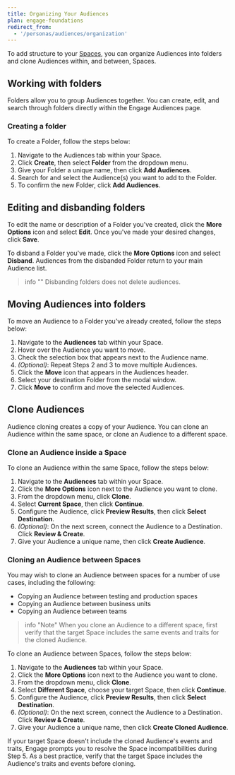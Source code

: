 ```yaml
---
title: Organizing Your Audiences
plan: engage-foundations
redirect_from:
  - '/personas/audiences/organization'
---
```


To add structure to your [Spaces](/docs/unify/identity-resolution/space-setup/), you can organize Audiences into folders and clone Audiences within, and between, Spaces.

## Working with folders

Folders allow you to group Audiences together. You can create, edit, and search through folders directly within the Engage Audiences page.

### Creating a folder

To create a Folder, follow the steps below:

1. Navigate to the Audiences tab within your Space.
2. Click **Create**, then select **Folder** from the dropdown menu.
3. Give your Folder a unique name, then click **Add Audiences**.
4. Search for and select the Audience(s) you want to add to the Folder.
5. To confirm the new Folder, click **Add Audiences**.

## Editing and disbanding folders

To edit the name or description of a Folder you've created, click the **More Options** icon and select **Edit**. Once you've made your desired changes, click **Save**.

To disband a Folder you've made, click the **More Options** icon and select **Disband**. Audiences from the disbanded Folder return to your main Audience list.

> info ""
> Disbanding folders does not delete audiences.

## Moving Audiences into folders

To move an Audience to a Folder you've already created, follow the steps below:

1. Navigate to the **Audiences** tab within your Space.
2. Hover over the Audience you want to move.
3. Check the selection box that appears next to the Audience name.
4. *(Optional)*: Repeat Steps 2 and 3 to move multiple Audiences.
5. Click the **Move** icon that appears in the Audiences header.
6. Select your destination Folder from the modal window.
7. Click **Move** to confirm and move the selected Audiences.


## Clone Audiences

Audience cloning creates a copy of your Audience. You can clone an Audience within the same space, or clone an Audience to a different space.

### Clone an Audience inside a Space

To clone an Audience within the same Space, follow the steps below:

1. Navigate to the **Audiences** tab within your Space.
2. Click the **More Options** icon next to the Audience you want to clone.
3. From the dropdown menu, click **Clone**.
4. Select **Current Space**, then click **Continue**.
5. Configure the Audience, click **Preview Results**, then click **Select Destination**.
6. *(Optional)*: On the next screen, connect the Audience to a Destination.  Click **Review & Create**.
7. Give your Audience a unique name, then click **Create Audience**.

### Cloning an Audience between Spaces

You may wish to clone an Audience between spaces for a number of use cases, including the following:


* Copying an Audience between testing and production spaces
* Copying an Audience between business units
* Copying an Audience between teams

> info "Note"
> When you clone an Audience to a different space, first verify that the target Space includes the same events and traits for the cloned Audience.

To clone an Audience between Spaces, follow the steps below:

1. Navigate to the **Audiences** tab within your Space.
2. Click the **More Options** icon next to the Audience you want to clone.
3. From the dropdown menu, click **Clone**.
4. Select **Different Space**, choose your target Space, then click **Continue**.
5. Configure the Audience, click **Preview Results**, then click **Select Destination**.
6. *(Optional)*: On the next screen, connect the Audience to a Destination.  Click **Review & Create**.
7. Give your Audience a unique name, then click **Create Cloned Audience**.


If your target Space doesn't include the cloned Audience's events and traits, Engage prompts you to resolve the Space incompatibilities during Step 5.  As a best practice, verify that the target Space includes the Audience's traits and events before cloning.
